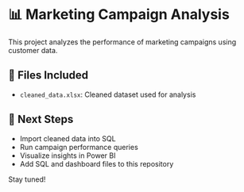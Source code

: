 # 📊 Marketing Campaign Analysis

This project analyzes the performance of marketing campaigns using customer data.

## 📁 Files Included

- `cleaned_data.xlsx`: Cleaned dataset used for analysis

## 📌 Next Steps

- Import cleaned data into SQL
- Run campaign performance queries
- Visualize insights in Power BI
- Add SQL and dashboard files to this repository

Stay tuned!

